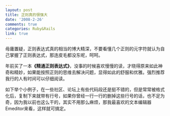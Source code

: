 ```yaml
---
layout: post
title: 正则真的很强大
date: '2008-2-26'
comments: true
categories: Ruby&Rails
link: true
---
```

<p>毋庸置疑，正则表达式真的相当的博大精深，不要看懂几个正则的元字符就认为自己掌握了正则表达式，那连皮毛都没东呢，呵呵。</p>
<p>年前买了一本<strong>《精通正则表达式》</strong>，没事的时候喜欢慢慢的读，才晓得原来如此神奇和精妙，如果能按照正则的思维去解决问题，显得如此的舒服和优雅。强烈推荐我行的人有时间可以仔细阅读。</p>
<p>如下举个小例子，在一些社区、论坛上有些代码段还是挺不错的，但是常常被格式化后，复制下来就带有行号，如果你曾经一行一行的删掉这些行号的话，也不足为奇，因为我以前也这么干的，其实不用那么麻烦，那我最喜欢的文本编辑器Emeditor来看，这样就可搞定。<img src="http://lh6.google.com/iceskysl/R8NsUmo4tPI/AAAAAAAAB9w/R1sLjLWf51g/2008-02-26_092652.png?imgmax=512" alt="" /></p>
<p>&nbsp;</p>

